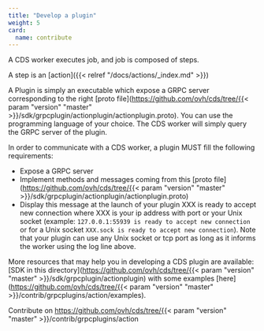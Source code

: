 ```yaml
---
title: "Develop a plugin"
weight: 5
card: 
  name: contribute
---
```


A CDS worker executes job, and job is composed of steps.

A step is an [action]({{< relref "/docs/actions/_index.md" >}})

A Plugin is simply an executable which expose a GRPC server corresponding to the right [proto file](https://github.com/ovh/cds/tree/{{< param "version" "master" >}}/sdk/grpcplugin/actionplugin/actionplugin.proto). You can use the programming language of your choice. The CDS worker will simply query the GRPC server of the plugin.

In order to communicate with a CDS worker, a plugin MUST fill the following requirements:

+ Expose a GRPC server
+ Implement methods and messages coming from this [proto file](https://github.com/ovh/cds/tree/{{< param "version" "master" >}}/sdk/grpcplugin/actionplugin/actionplugin.proto)
+ Display this message at the launch of your plugin XXX is ready to accept new connection where XXX is your ip address with port or your Unix socket (example: `127.0.0.1:55939 is ready to accept new connection` or for a Unix socket `XXX.sock is ready to accept new connection`). Note that your plugin can use any Unix socket or tcp port as long as it informs the worker using the log line above.

More resources that may help you in developing a CDS plugin are available: [SDK in this directory](https://github.com/ovh/cds/tree/{{< param "version" "master" >}}/sdk/grpcplugin/actionplugin) with some examples [here](https://github.com/ovh/cds/tree/{{< param "version" "master" >}}/contrib/grpcplugins/action/examples).

Contribute on https://github.com/ovh/cds/tree/{{< param "version" "master" >}}/contrib/grpcplugins/action
